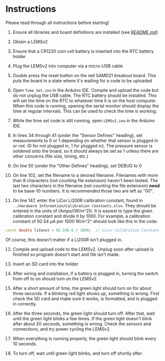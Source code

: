 # Instructions

Please read through all instructions before starting!

1. Ensure all libraries and board definitions are installed (see [README.md](../README.md))

2. Obtain a LEMSv2

3. Ensure that a CR1220 coin cell battery is inserted into the RTC battery holder

4. Plug the LEMSv2 into computer via a micro-USB cable

5. Double press the reset button on the red SAMD21 breakout board. This puts the board in a state where it's waiting for a code to be uploaded

6. Open `Time_Set.ino` in the Arduino IDE. Compile and upload the code but do not unplug the USB cable. The RTC battery should be installed. This will set the time on the RTC to whatever time it is on the host computer. When this code is running, opening the serial monitor should display the time at regular intervals. This can be used to check the time is working.

7. While the time set code is still running, open `LEMSv2.ino` in the Arduino IDE. 

8. In lines 34 through 41 (under the "Sensor Defines" heading), set measurements to 0 or 1 depending on whether that sensor is plugged in or not. (0 for not plugged in, 1 for plugged in). The pressure sensor is soldered onto the board, so it should always be set as 1 unless there are other concerns (file size, timing, etc.)

9. On line 50 (under the "Other Defines" heading), set DEBUG to 0

10. On line 102, set the filename to a desired filename. Filenames with more than 8 characters (not counting file extension) haven't been tested. The last two characters in the filename (not counting the file extension) **need** to be base-10 numbers. It is recommended those two are left as "00".

11. On line 147, enter the LiCor Li200R calibration constant, found in `../Hardware Information/Calibration Constants.xlsx`. They should be entered in the units of (Amps/(W/m^2)). It is easiest to type the given calibration constant and divide it by 1000. For example, a calibration constant of 92.54 $\mu A$ per 1000 W/m^2^ should look like this in the code:

   ```c++
   const double liConst = 92.54E-6 / 1000;  // Licor Calibration Constant. Units of (Amps/(W/m^2))
   ```
   Of course, this doesn't matter if a Li200R isn't plugged in.

12. Compile and upload code to the LEMSv2. Unplug soon after upload is finished so program doesn't start and file isn't made.

13. Insert an SD card into the holder

14. After wiring and installation, if a battery is plugged in, turning the switch from off to on should turn on the LEMSv2. 

15. After a short amount of time, the green light should turn on for about three seconds. If a blinking red light shows up, something is wrong. First check the SD card and make sure it works, is formatted, and is plugged in correctly.

16. After the three seconds, the green light should turn off. After that, wait until the green light blinks a few times. If the green light doesn't blink after about 20 seconds, something is wrong. Check the sensors and connections, and try power cycling the LEMSv2.

17. When everything is running properly, the green light should blink every 10 seconds. 

18. To turn off, wait until green light blinks, and turn off shortly after.